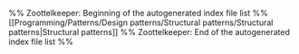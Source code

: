 %% Zoottelkeeper: Beginning of the autogenerated index file list  %%
 [[Programming/Patterns/Design patterns/Structural patterns/Structural patterns|Structural patterns]]
%% Zoottelkeeper: End of the autogenerated index file list  %%
